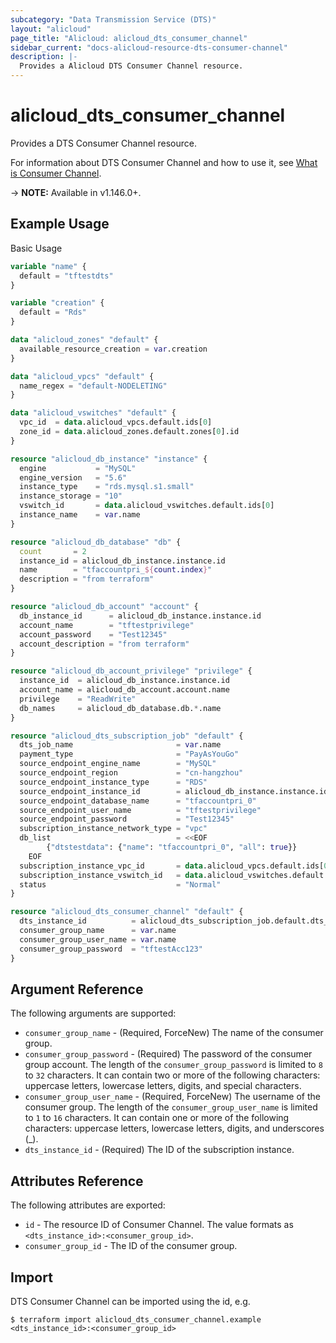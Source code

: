 ```yaml
---
subcategory: "Data Transmission Service (DTS)"
layout: "alicloud"
page_title: "Alicloud: alicloud_dts_consumer_channel"
sidebar_current: "docs-alicloud-resource-dts-consumer-channel"
description: |-
  Provides a Alicloud DTS Consumer Channel resource.
---
```


# alicloud\_dts\_consumer\_channel

Provides a DTS Consumer Channel resource.

For information about DTS Consumer Channel and how to use it, see [What is Consumer Channel](https://www.alibabacloud.com/help/en/doc-detail/264593.htm).

-> **NOTE:** Available in v1.146.0+.

## Example Usage

Basic Usage

```terraform
variable "name" {
  default = "tftestdts"
}

variable "creation" {
  default = "Rds"
}

data "alicloud_zones" "default" {
  available_resource_creation = var.creation
}

data "alicloud_vpcs" "default" {
  name_regex = "default-NODELETING"
}

data "alicloud_vswitches" "default" {
  vpc_id  = data.alicloud_vpcs.default.ids[0]
  zone_id = data.alicloud_zones.default.zones[0].id
}

resource "alicloud_db_instance" "instance" {
  engine           = "MySQL"
  engine_version   = "5.6"
  instance_type    = "rds.mysql.s1.small"
  instance_storage = "10"
  vswitch_id       = data.alicloud_vswitches.default.ids[0]
  instance_name    = var.name
}

resource "alicloud_db_database" "db" {
  count       = 2
  instance_id = alicloud_db_instance.instance.id
  name        = "tfaccountpri_${count.index}"
  description = "from terraform"
}

resource "alicloud_db_account" "account" {
  db_instance_id      = alicloud_db_instance.instance.id
  account_name        = "tftestprivilege"
  account_password    = "Test12345"
  account_description = "from terraform"
}

resource "alicloud_db_account_privilege" "privilege" {
  instance_id  = alicloud_db_instance.instance.id
  account_name = alicloud_db_account.account.name
  privilege    = "ReadWrite"
  db_names     = alicloud_db_database.db.*.name
}

resource "alicloud_dts_subscription_job" "default" {
  dts_job_name                       = var.name
  payment_type                       = "PayAsYouGo"
  source_endpoint_engine_name        = "MySQL"
  source_endpoint_region             = "cn-hangzhou"
  source_endpoint_instance_type      = "RDS"
  source_endpoint_instance_id        = alicloud_db_instance.instance.id
  source_endpoint_database_name      = "tfaccountpri_0"
  source_endpoint_user_name          = "tftestprivilege"
  source_endpoint_password           = "Test12345"
  subscription_instance_network_type = "vpc"
  db_list                            = <<EOF
        {"dtstestdata": {"name": "tfaccountpri_0", "all": true}}
    EOF
  subscription_instance_vpc_id       = data.alicloud_vpcs.default.ids[0]
  subscription_instance_vswitch_id   = data.alicloud_vswitches.default.ids[0]
  status                             = "Normal"
}

resource "alicloud_dts_consumer_channel" "default" {
  dts_instance_id          = alicloud_dts_subscription_job.default.dts_instance_id
  consumer_group_name      = var.name
  consumer_group_user_name = var.name
  consumer_group_password  = "tftestAcc123"
}
```

## Argument Reference

The following arguments are supported:

* `consumer_group_name` - (Required, ForceNew) The name of the consumer group.
* `consumer_group_password` - (Required) The password of the consumer group account. The length of the `consumer_group_password` is limited to `8` to `32` characters. It can contain two or more of the following characters: uppercase letters, lowercase letters, digits, and special characters.
* `consumer_group_user_name` - (Required, ForceNew) The username of the consumer group. The length of the `consumer_group_user_name` is limited to `1` to `16` characters. It can contain one or more of the following characters: uppercase letters, lowercase letters, digits, and underscores (_).
* `dts_instance_id` - (Required) The ID of the subscription instance.

## Attributes Reference

The following attributes are exported:

* `id` - The resource ID of Consumer Channel. The value formats as `<dts_instance_id>:<consumer_group_id>`.
* `consumer_group_id` - The ID of the consumer group.

## Import

DTS Consumer Channel can be imported using the id, e.g.

```
$ terraform import alicloud_dts_consumer_channel.example <dts_instance_id>:<consumer_group_id>
```